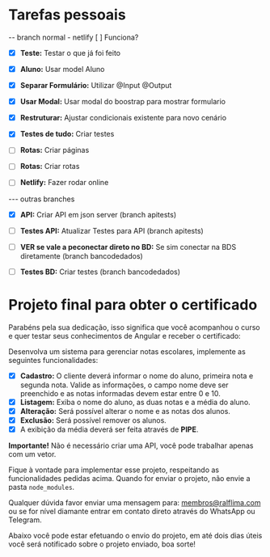 # Tarefas pessoais

-- branch normal - netlify [ ] Funciona?
- [X] **Teste:** Testar o que já foi feito
- [X] **Aluno:** Usar model Aluno
- [X] **Separar Formulário:** Utilizar @Input @Output
- [X] **Usar Modal:** Usar modal do boostrap para mostrar formulario
- [X] **Restruturar:** Ajustar condicionais existente para novo cenário
- [X] **Testes de tudo:** Criar testes
- [ ] **Rotas:** Criar páginas
- [ ] **Rotas:** Criar rotas
- [ ] **Netlify:** Fazer rodar online


--- outras branches 

- [X] **API:** Criar API em json server (branch apitests)
- [ ] **Testes API:** Atualizar Testes para API (branch apitests)

- [ ] **VER se vale a peconectar direto no BD:** Se sim conectar na BDS diretamente  (branch bancodedados)
- [ ] **Testes BD:** Criar testes (branch bancodedados)


# Projeto final para obter o certificado

Parabéns pela sua dedicação, isso significa que você acompanhou o curso e quer testar seus conhecimentos de Angular e receber o certificado:

Desenvolva um sistema para gerenciar notas escolares, implemente as seguintes funcionalidades:

- [X] **Cadastro:** O cliente deverá informar o nome do aluno, primeira nota e segunda nota. Valide as informações, o campo nome deve ser preenchido e as notas informadas devem estar entre 0 e 10.
- [X] **Listagem:** Exiba o nome do aluno, as duas notas e a média do aluno.
- [X] **Alteração:** Será possível alterar o nome e as notas dos alunos.
- [X] **Exclusão:** Será possível remover os alunos.
- [X] A exibição da média deverá ser feita através de **PIPE**.

**Importante!** Não é necessário criar uma API, você pode trabalhar apenas com um vetor.

Fique à vontade para implementar esse projeto, respeitando as funcionalidades pedidas acima. Quando for enviar o projeto, não envie a pasta `node_modules`.

Qualquer dúvida favor enviar uma mensagem para: [membros@ralflima.com](mailto:membros@ralflima.com) ou se for nível diamante entrar em contato direto através do WhatsApp ou Telegram.

Abaixo você pode estar efetuando o envio do projeto, em até dois dias úteis você será notificado sobre o projeto enviado, boa sorte!
